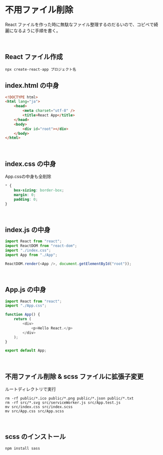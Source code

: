 # 不用ファイル削除

React ファイルを作った時に無駄なファイル整理するのだるいので、コピペで綺麗になるように手順を書く。

<br>

## React ファイル作成

```
npx create-react-app プロジェクト名
```

## index.html の中身

```html
<!DOCTYPE html>
<html lang="ja">
    <head>
        <meta charset="utf-8" />
        <title>React App</title>
    </head>
    <body>
        <div id="root"></div>
    </body>
</html>
```

<br>

## index.css の中身
App.cssの中身も全削除
```css
* {
    box-sizing: border-box;
    margin: 0;
    padding: 0;
}
```

<br>

## index.js の中身

```js
import React from "react";
import ReactDOM from "react-dom";
import "./index.css";
import App from "./App";

ReactDOM.render(<App />, document.getElementById("root"));
```

<br>

## App.js の中身

```js
import React from "react";
import "./App.css";

function App() {
    return (
        <div>
            <p>Hello React.</p>
        </div>
    );
}

export default App;
```

<br>

## 不用ファイル削除 & scss ファイルに拡張子変更

ルートディレクトリで実行

```
rm -rf public/*.ico public/*.png public/*.json public/*.txt
rm -rf src/*.svg src/serviceWorker.js src/App.test.js
mv src/index.css src/index.scss
mv src/App.css src/App.scss
```

<br>

## scss のインストール

```
npm install sass
```
